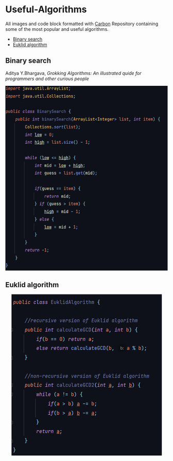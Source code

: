 # Useful-Algorithms
All images and code block formatted with [Carbon](https://carbon.now.sh)
Repository containing some of the most popular and useful algorithms.


- [Binary search](#binary-search)
- [Euklid algorithm](#euklid-algorithm)

## Binary search
Aditya Y.Bhargava, *Grokking Algorithms: An illustrated quide for programmers and other curious people*
<p align="center"><a href="./src/BinarySearch.java"> <img src="./img/BinarySearch.png"></a></p>

## Euklid algorithm
<p align="center"><a href="./src/EuklidAlgorithm.java"> <img src="./img/EuklidAlgorithm.png"></a></p>
